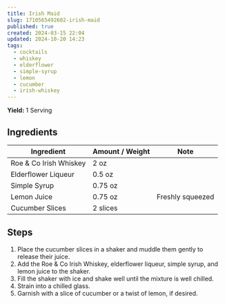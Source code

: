 ```yaml
---
title: Irish Maid
slug: 1710565492602-irish-maid
published: true
created: 2024-03-15 22:04
updated: 2024-10-20 14:23
tags:
  - cocktails
  - whiskey
  - elderflower
  - simple-syrup
  - lemon
  - cucumber
  - irish-whiskey
---
```


**Yield:** 1 Serving

## Ingredients

| Ingredient             | Amount / Weight | Note             |
| ---------------------- | --------------- | ---------------- |
| Roe & Co Irish Whiskey | 2 oz            |                  |
| Elderflower Liqueur    | 0.5 oz          |                  |
| Simple Syrup           | 0.75 oz         |                  |
| Lemon Juice            | 0.75 oz         | Freshly squeezed |
| Cucumber Slices        | 2 slices        |                  |

## Steps

1. Place the cucumber slices in a shaker and muddle them gently to release their juice.
2. Add the Roe & Co Irish Whiskey, elderflower liqueur, simple syrup, and lemon juice to the shaker.
3. Fill the shaker with ice and shake well until the mixture is well chilled.
4. Strain into a chilled glass.
5. Garnish with a slice of cucumber or a twist of lemon, if desired.
